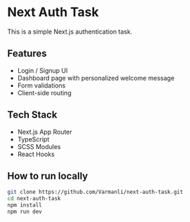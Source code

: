 # Next Auth Task

This is a simple Next.js authentication task.

## Features

- Login / Signup UI
- Dashboard page with personalized welcome message
- Form validations
- Client-side routing

## Tech Stack

- Next.js App Router
- TypeScript
- SCSS Modules
- React Hooks

## How to run locally

```bash
git clone https://github.com/Varmanli/next-auth-task.git
cd next-auth-task
npm install
npm run dev
